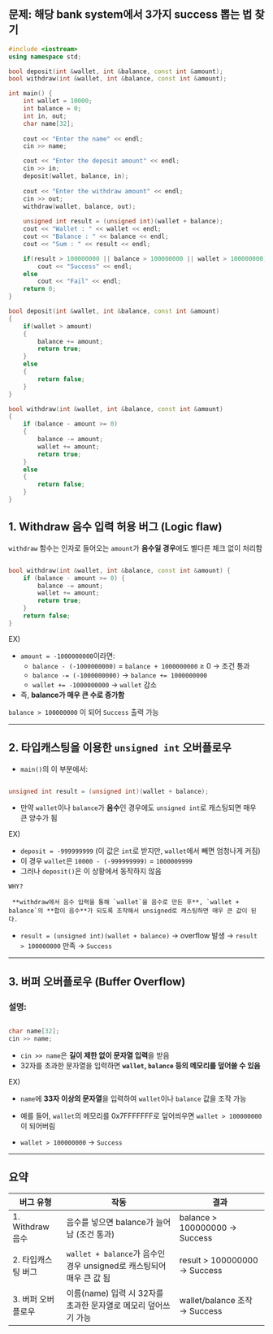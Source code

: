 ## 문제: 해당 bank system에서 3가지 success 뽑는 법 찾기

```cpp
#include <iostream>
using namespace std;

bool deposit(int &wallet, int &balance, const int &amount);
bool withdraw(int &wallet, int &balance, const int &amount);

int main() {
    int wallet = 10000;
    int balance = 0;
    int in, out;
    char name[32];
    
    cout << "Enter the name" << endl;
    cin >> name;

    cout << "Enter the deposit amount" << endl;
    cin >> in;
    deposit(wallet, balance, in);
    
    cout << "Enter the withdraw amount" << endl;
    cin >> out;
    withdraw(wallet, balance, out);
    
    unsigned int result = (unsigned int)(wallet + balance);
    cout << "Wallet : " << wallet << endl;
    cout << "Balance : " << balance << endl;
    cout << "Sum : " << result << endl;

    if(result > 100000000 || balance > 100000000 || wallet > 100000000)
        cout << "Success" << endl;
    else
        cout << "Fail" << endl;
    return 0;
}

bool deposit(int &wallet, int &balance, const int &amount) 
{
    if(wallet > amount)
    {
        balance += amount;
        return true;
    }
    else
    {
        return false;
    }
}

bool withdraw(int &wallet, int &balance, const int &amount) 
{
    if (balance - amount >= 0) 
    {
        balance -= amount;
        wallet += amount;
        return true;
    }
    else 
    {
        return false;
    }
}
```


## 1. **Withdraw 음수 입력 허용 버그 (Logic flaw)**

`withdraw` 함수는 인자로 들어오는 `amount`가 **음수일 경우**에도 별다른 체크 없이 처리함

```cpp

bool withdraw(int &wallet, int &balance, const int &amount) {
    if (balance - amount >= 0) {
        balance -= amount;
        wallet += amount;
        return true;
    }
    return false;
}

```

EX)

- `amount = -1000000000`이라면:
    - `balance - (-1000000000)` = `balance + 1000000000` ≥ 0 → 조건 통과
    - `balance -= (-1000000000)` → `balance += 1000000000`
    - `wallet += -1000000000` → `wallet` 감소
- 즉, **balance가 매우 큰 수로 증가함**

`balance > 100000000` 이 되어 `Success` 출력 가능

---

## 2. **타입캐스팅을 이용한 `unsigned int` 오버플로우**

- `main()`의 이 부분에서:

```cpp

unsigned int result = (unsigned int)(wallet + balance);
```

- 만약 `wallet`이나 `balance`가 **음수**인 경우에도 `unsigned int`로 캐스팅되면 매우 큰 양수가 됨

EX)

- `deposit = -999999999` (이 값은 `int`로 받지만, `wallet`에서 빼면 엄청나게 커짐)
- 이 경우 `wallet`은 `10000 - (-999999999)` = `1000009999`
- 그러나 `deposit()`은 이 상황에서 동작하지 않음

```
WHY?

 **withdraw에서 음수 입력을 통해 `wallet`을 음수로 만든 후**, `wallet + balance`의 **합이 음수**가 되도록 조작해서 unsigned로 캐스팅하면 매우 큰 값이 된다.
```

- `result = (unsigned int)(wallet + balance)` → overflow 발생 → `result > 100000000` 만족 → `Success`

---

## 3. **버퍼 오버플로우 (Buffer Overflow)**

### 설명:

```cpp

char name[32];
cin >> name;
```

- `cin >> name`은 **길이 제한 없이 문자열 입력**을 받음
- 32자를 초과한 문자열을 입력하면 **`wallet`, `balance` 등의 메모리를 덮어쓸 수 있음**

EX)

- `name`에 **33자 이상의 문자열**을 입력하여 `wallet`이나 `balance` 값을 조작 가능
- 예를 들어, `wallet`의 메모리를 0x7FFFFFFF로 덮어씌우면 `wallet > 100000000`이 되어버림

- `wallet > 100000000` → `Success`

---

## 요약 
| 버그 유형 | 작동 | 결과 |
| --- | --- | --- |
| 1. Withdraw 음수 | 음수를 넣으면 balance가 늘어남 (조건 통과) | balance > 100000000 → Success |
| 2. 타입캐스팅 버그 | `wallet + balance`가 음수인 경우 unsigned로 캐스팅되어 매우 큰 값 됨 | result > 100000000 → Success |
| 3. 버퍼 오버플로우 | 이름(name) 입력 시 32자를 초과한 문자열로 메모리 덮어쓰기 가능 | wallet/balance 조작 → Success |
